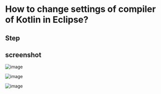 # How to change settings of compiler of Kotlin in Eclipse?
## Step

## screenshot

![image](https://github.com/40843245/IDE/assets/75050655/f3782546-8526-4dd6-96d9-fe06e5659bf0)

![image](https://github.com/40843245/IDE/assets/75050655/ac46e78f-57d1-4815-9995-cd18395fbc5d)

![image](https://github.com/40843245/IDE/assets/75050655/ea294fbb-2023-4620-a1fe-289c02cb2ef9)



